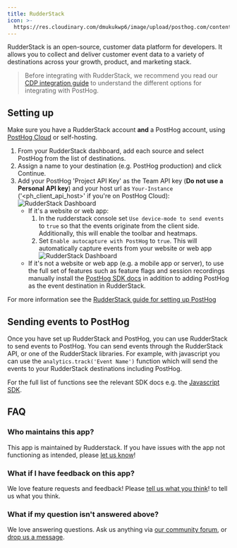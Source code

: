 ```yaml
---
title: RudderStack
icon: >-
  https://res.cloudinary.com/dmukukwp6/image/upload/posthog.com/contents/images/docs/integrate/frameworks/rudderstack.svg
---
```


RudderStack is an open-source, customer data platform for developers. It allows you to collect and deliver customer event data to a variety of destinations across your growth, product, and marketing stack.

> Before integrating with RudderStack, we recommend you read our [CDP integration guide](/docs/integrate/cdp) to understand the different options for integrating with PostHog.

## Setting up

Make sure you have a RudderStack account **and** a PostHog account, using [PostHog Cloud](https://app.posthog.com/signup) or self-hosting.

1. From your RudderStack dashboard, add each source and select PostHog from the list of destinations.
2. Assign a name to your destination (e.g. PostHog production) and click Continue.
3. Add your PostHog 'Project API Key' as the Team API key (**Do not use a Personal API key**) and your host url as `Your-Instance` ('<ph_client_api_host>' if you're on PostHog Cloud):
    ![RudderStack Dashboard](https://res.cloudinary.com/dmukukwp6/image/upload/v1710055416/posthog.com/contents/images/rs-posthog-config.png)
    - If it's a website or web app:
      1. In the rudderstack console set `Use device-mode to send events` to `true` so that the events originate from the client side. Additionally, this will enable the toolbar and heatmaps.
      2. Set `Enable autocapture with PostHog` to `true`. This will automatically capture events from your website or web app  
        ![RudderStack Dashboard](https://res.cloudinary.com/dmukukwp6/image/upload/v1710055416/posthog.com/contents/images/rs-device-mode.png)
    - If it's not a website or web app (e.g. a mobile app or server), to use the full set of features such as feature flags and session recordings manually install the [PostHog SDK docs](/docs/integrate) in addition to adding PostHog as the event destination in RudderStack.

For more information see the [RudderStack guide for setting up PostHog](https://www.rudderstack.com/docs/destinations/streaming-destinations/posthog/setting-up-posthog/)

## Sending events to PostHog

Once you have set up RudderStack and PostHog, you can use RudderStack to send events to PostHog. You can send events through the RudderStack API, or one of the RudderStack libraries. For example, with javascript you can use the `analytics.track('Event Name')` function which will send the events to your RudderStack destinations including PostHog.

For the full list of functions see the relevant SDK docs e.g. the [Javascript SDK](https://www.rudderstack.com/docs/sources/event-streams/sdks/rudderstack-javascript-sdk/supported-api/#track).

## FAQ

### Who maintains this app?

This app is maintained by Rudderstack. If you have issues with the app not functioning as intended, please [let us know](http://app.posthog.com/home#supportModal)!

### What if I have feedback on this app?

We love feature requests and feedback! Please [tell us what you think](http://app.posthog.com/home#supportModal)! to tell us what you think.

### What if my question isn't answered above?

We love answering questions. Ask us anything via [our community forum](/questions), or [drop us a message](http://app.posthog.com/home#supportModal). 
